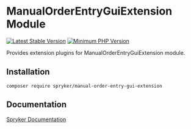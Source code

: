 # ManualOrderEntryGuiExtension Module
[![Latest Stable Version](https://poser.pugx.org/spryker/manual-order-entry-gui-extension/v/stable.svg)](https://packagist.org/packages/spryker/manual-order-entry-gui-extension)
[![Minimum PHP Version](https://img.shields.io/badge/php-%3E%3D%208.1-8892BF.svg)](https://php.net/)

Provides extension plugins for ManualOrderEntryGuiExtension module.

## Installation

```
composer require spryker/manual-order-entry-gui-extension
```

## Documentation

[Spryker Documentation](https://docs.spryker.com)
